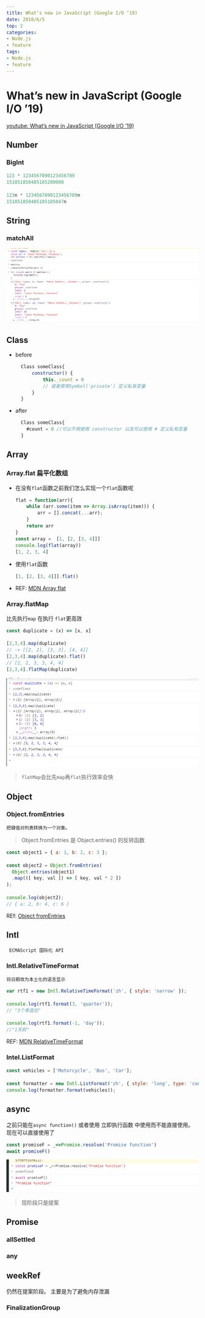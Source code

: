 ```yaml
---
title: What’s new in JavaScript (Google I/O ’19)
date: 2018/6/5
top: 2
categories: 
- Node.js
- feature
tags: 
- Node.js
- feature
---
```

#  What’s new in JavaScript (Google I/O ’19)
[youtube: What’s new in JavaScript (Google I/O ’19)](https://www.youtube.com/watch?v=c0oy0vQKEZE)
## Number
### BigInt
```js
123 * 1234567890123456789
151851850485185200000

123n * 1234567890123456789n
151851850485185185047n
```
<!--more-->
## String
### matchAll
![matchAll](images/nodejs-string-matchAll.png)
## Class
- before
  ```js
    Class someClass{
        constructor() {
            this._count = 0
            // 或者使用Symbol('private') 定义私有变量
        }
    }
  ```
- after

  ```js
    Class someClass{
      #count = 0 //可以不用使用 constructor 以及可以使用 # 定义私有变量
    }
  ```

## Array
### Array.flat 扁平化数组
- 在没有`flat`函数之前我们怎么实现一个`flat`函数呢
  ```js
  flat = function(arr){
      while (arr.some(item => Array.isArray(item))) {
          arr = [].concat(...arr);
      }
      return arr
  }
  const array =  [1, [2, [3, 4]]]
  console.log(flat(array))
  [1, 2, 3, 4]
  ```
- 使用`flat`函数
  ``` js
  [1, [2, [3, 4]]].flat()
  ```
- REF:  [MDN Array flat](https://developer.mozilla.org/zh-CN/docs/Web/JavaScript/Reference/Global_Objects/Array/flat)
### Array.flatMap 
   比先执行`map` 在执行 `flat`更高效
  ```js
  const duplicate = (x) => [x, x]

  [2,3,4].map(duplicate)
  // -> [[2, 2], [3, 3], [4, 4]]
  [2,3,4].map(duplicate).flat()
  // [2, 2, 3, 3, 4, 4]
  [2,3,4].flatMap(duplicate)
  ```
  ![floatMap](images/nodejs-array-flatMap.png)
  > `flatMap`会比先`map`再`flat`执行效率会快

## Object
### Object.fromEntries
    把键值对列表转换为一个对象。
> Object.fromEntries 是 Object.entries() 的反转函数

  ```js
  const object1 = { a: 1, b: 2, c: 3 };

  const object2 = Object.fromEntries(
    Object.entries(object1)
    .map(([ key, val ]) => [ key, val * 2 ])
  );

  console.log(object2);
  // { a: 2, b: 4, c: 6 }
  ```
REf: [Object fromEntries](https://developer.mozilla.org/zh-CN/docs/Web/JavaScript/Reference/Global_Objects/Object/fromEntries)

## Intl
     ECMAScript 国际化 API
### Intl.RelativeTimeFormat
    将日期改为本土化的语言显示
```js
var rtf1 = new Intl.RelativeTimeFormat('zh', { style: 'narrow' });

console.log(rtf1.format(3, 'quarter'));
// "3个季度后"

console.log(rtf1.format(-1, 'day'));
//"1天前"
```
REF: [MDN RelativeTimeFormat](https://developer.mozilla.org/zh-CN/docs/Web/JavaScript/Reference/Global_Objects/RelativeTimeFormat)

### Intel.ListFormat

```js
const vehicles = ['Motorcycle', 'Bus', 'Car'];

const formatter = new Intl.ListFormat('zh', { style: 'long', type: 'conjunction' });
console.log(formatter.format(vehicles));
```

## async

之前只能在`async function()` 或者使用 立即执行函数 中使用而不能直接使用。现在可以直接使用了
```js
const promiseF = _=>Promise.resolve('Promise function')
await promiseF()
```
![async top level](images/nodejs-async-top-level.png)
> 现阶段只是提案

## Promise
### allSettled
### any

## weekRef
仍然在提案阶段。 主要是为了避免内存泄漏
### FinalizationGroup